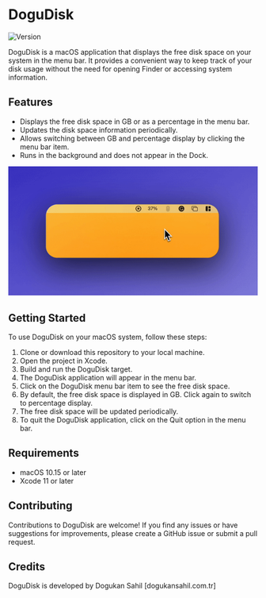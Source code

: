 # DoguDisk
![Version](https://img.shields.io/badge/Version-1.1-brightgreen)

DoguDisk is a macOS application that displays the free disk space on your system in the menu bar. It provides a convenient way to keep track of your disk usage without the need for opening Finder or accessing system information.

## Features

- Displays the free disk space in GB or as a percentage in the menu bar.
- Updates the disk space information periodically.
- Allows switching between GB and percentage display by clicking the menu bar item.
- Runs in the background and does not appear in the Dock.

![dogudisk](https://github.com/dogukansahil/DoguDisk/blob/main/dogudisk.gif)

## Getting Started

To use DoguDisk on your macOS system, follow these steps:

1. Clone or download this repository to your local machine.
2. Open the project in Xcode.
3. Build and run the DoguDisk target.
4. The DoguDisk application will appear in the menu bar.
5. Click on the DoguDisk menu bar item to see the free disk space.
6. By default, the free disk space is displayed in GB. Click again to switch to percentage display.
7. The free disk space will be updated periodically.
8. To quit the DoguDisk application, click on the Quit option in the menu bar.

## Requirements

- macOS 10.15 or later
- Xcode 11 or later

## Contributing

Contributions to DoguDisk are welcome! If you find any issues or have suggestions for improvements, please create a GitHub issue or submit a pull request.

## Credits

DoguDisk is developed by Dogukan Sahil [dogukansahil.com.tr]
